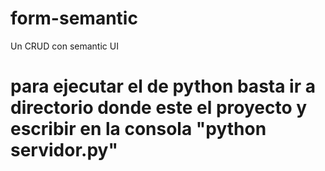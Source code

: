 # form-semantic
Un CRUD con semantic UI
# para ejecutar el de python basta ir a directorio donde este el proyecto y escribir en la consola "python servidor.py"
